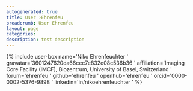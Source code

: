 ```yaml
---
autogenerated: true
title: User ›Ehrenfeu
breadcrumb: User Ehrenfeu
layout: page
categories: 
description: test description
---
```


{% include user-box name='Niko Ehrenfeuchter ' gravatar='3601247620da66cec7e832e08c536b36 ' affiliation='Imaging Core Facility (IMCF), Biozentrum, University of Basel, Switzerland ' forum='ehrenfeu ' github='ehrenfeu ' openhub='ehrenfeu ' orcid='0000-0002-5376-9898 ' linkedin='in/nikoehrenfeuchter ' %}
